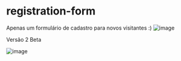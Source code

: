 # registration-form
Apenas um formulário de cadastro para novos visitantes :)
![image](https://user-images.githubusercontent.com/105006001/182916316-6377c70e-71a7-48c5-968f-aaefba7170be.png)

Versão 2 Beta

![image](https://user-images.githubusercontent.com/105006001/183261595-773e52a2-f909-4e58-9161-507023b7f063.png)

